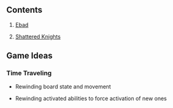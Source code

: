 ## Contents

1. [Ebad](/games/Ebad/README.md)

2. [Shattered Knights](/games/Shattered-Knights/README.md)

## Game Ideas

### Time Traveling

- Rewinding board state and movement

- Rewinding activated abilities to force activation of new ones
